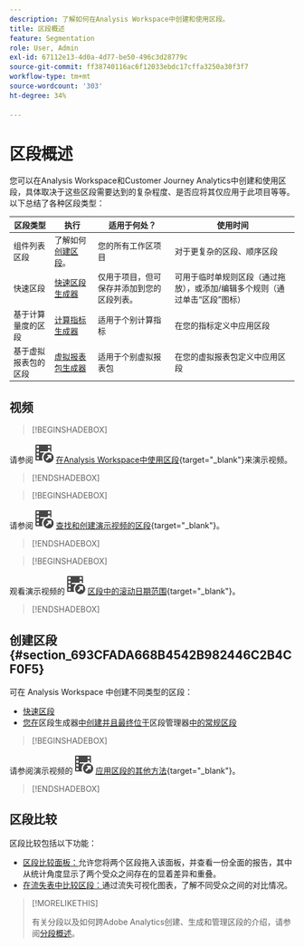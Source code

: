 ```yaml
---
description: 了解如何在Analysis Workspace中创建和使用区段。
title: 区段概述
feature: Segmentation
role: User, Admin
exl-id: 67112e13-4d0a-4d77-be50-496c3d28779c
source-git-commit: ff38740116ac6f12033ebdc17cffa3250a30f3f7
workflow-type: tm+mt
source-wordcount: '303'
ht-degree: 34%

---
```



# 区段概述

您可以在Analysis Workspace和Customer Journey Analytics中创建和使用区段，具体取决于这些区段需要达到的复杂程度、是否应将其仅应用于此项目等等。 以下总结了各种区段类型：

| 区段类型 | 执行 | 适用于何处？ | 使用时间 |
| --- | --- | --- | --- |
| 组件列表区段 | 了解如何[创建区段](/help/components/segmentation/segmentation-workflow/seg-create.md)。 | 您的所有工作区项目 | 对于更复杂的区段、顺序区段 |
| 快速区段 | [快速区段生成器](/help/analyze/analysis-workspace/components/segments/quick-segments.md) | 仅用于项目，但可保存并添加到您的区段列表。 | 可用于临时单规则区段（通过拖放），或添加/编辑多个规则（通过单击“区段”图标） |
| 基于计算量度的区段 | [计算指标生成器](https://experienceleague.adobe.com/docs/analytics/components/calculated-metrics/calcmetric-workflow/metrics-with-segments.html?lang=zh-Hans) | 适用于个别计算指标 | 在您的指标定义中应用区段 |
| 基于虚拟报表包的区段 | [虚拟报表包生成器](https://experienceleague.adobe.com/docs/analytics/components/virtual-report-suites/vrs-workflow/vrs-create.html?lang=zh-Hans) | 适用于个别虚拟报表包 | 在您的虚拟报表包定义中应用区段 |

## 视频

>[!BEGINSHADEBOX]

请参阅![VideoCheckedOut](/help/assets/icons/VideoCheckedOut.svg) [在Analysis Workspace中使用区段](https://video.tv.adobe.com/v/41395?quality=12&learn=on&captions=chi_hans){target="_blank"}来演示视频。

>[!ENDSHADEBOX]


>[!BEGINSHADEBOX]

请参阅![VideoCheckedOut](/help/assets/icons/VideoCheckedOut.svg) [查找和创建演示视频的区段](https://video.tv.adobe.com/v/3415641?quality=12&learn=on&captions=chi_hans){target="_blank"}。

>[!ENDSHADEBOX]


>[!BEGINSHADEBOX]

观看演示视频的![VideoCheckedOut](/help/assets/icons/VideoCheckedOut.svg) [区段中的滚动日期范围](https://video.tv.adobe.com/v/25403?quality=12&learn=on){target="_blank"}。

>[!ENDSHADEBOX]


## 创建区段 {#section_693CFADA668B4542B982446C2B4CF0F5}

可在 Analysis Workspace 中创建不同类型的区段：

* [快速区段](/help/analyze/analysis-workspace/components/segments/quick-segments.md)
* [您在](/help/components/segmentation/segmentation-workflow/seg-create.md)区段生成器[中创建并且最终位于](/help/components/segmentation/segmentation-workflow/seg-build.md)区段管理器[中的常规区段](/help/components/segmentation/segmentation-workflow/seg-manage.md)


>[!BEGINSHADEBOX]

请参阅演示视频的![VideoCheckedOut](/help/assets/icons/VideoCheckedOut.svg) [应用区段的其他方法](https://video.tv.adobe.com/v/33231?quality=12&learn=on&captions=chi_hans){target="_blank"}。

>[!ENDSHADEBOX]


## 区段比较

区段比较包括以下功能：

* [区段比较面板：](/help/analyze/analysis-workspace/c-panels/c-segment-comparison/segment-comparison.md)允许您将两个区段拖入该面板，并查看一份全面的报告，其中从统计角度显示了两个受众之间存在的显着差异和重叠。
* [在流失表中比较区段：](/help/analyze/analysis-workspace/visualizations/fallout/compare-segments-fallout.md)通过流失可视化图表，了解不同受众之间的对比情况。




>[!MORELIKETHIS]
>
>有关分段以及如何跨Adobe Analytics创建、生成和管理区段的介绍，请参阅[分段概述](/help/components/segmentation/seg-overview.md)。
